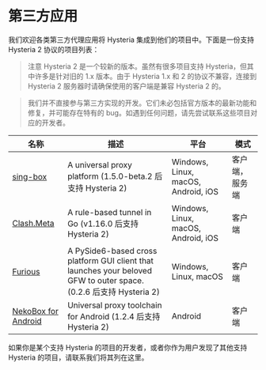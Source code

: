 # 第三方应用

我们欢迎各类第三方代理应用将 Hysteria 集成到他们的项目中。下面是一份支持 Hysteria 2 协议的项目列表：

> 注意 Hysteria 2 是一个较新的版本。虽然有很多项目支持 Hysteria，但其中许多是针对旧的 1.x 版本。由于 Hysteria 1.x 和 2 的协议不兼容，连接到 Hysteria 2 服务器时请确保使用的客户端是兼容 Hysteria 2 的。

> 我们并不直接参与第三方实现的开发。它们未必包括官方版本的最新功能和修复，并可能存在特有的 bug。如遇到任何问题，请先尝试联系这些项目对应的开发者。

| 名称                                                                    | 描述                                                                                                               | 平台                                | 模式           |
| ----------------------------------------------------------------------- | ------------------------------------------------------------------------------------------------------------------ | ----------------------------------- | -------------- |
| [sing-box](https://github.com/SagerNet/sing-box)                        | A universal proxy platform (1.5.0-beta.2 后支持 Hysteria 2)                                                        | Windows, Linux, macOS, Android, iOS | 客户端，服务端 |
| [Clash.Meta](https://github.com/MetaCubeX/Clash.Meta)                   | A rule-based tunnel in Go (v1.16.0 后支持 Hysteria 2)                                                              | Windows, Linux, macOS, Android, iOS | 客户端         |
| [Furious](https://github.com/LorenEteval/Furious)                       | A PySide6-based cross platform GUI client that launches your beloved GFW to outer space. (0.2.6 后支持 Hysteria 2) | Windows, Linux, macOS               | 客户端         |
| [NekoBox for Android](https://github.com/MatsuriDayo/NekoBoxForAndroid) | Universal proxy toolchain for Android (1.2.4 后支持 Hysteria 2)                                                    | Android                             | 客户端         |

如果你是某个支持 Hysteria 的项目的开发者，或者你作为用户发现了其他支持 Hysteria 的项目，请联系我们将其列在这里。
